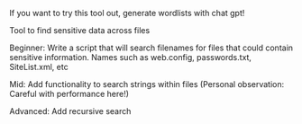 If you want to try this tool out, generate wordlists with chat gpt!

Tool to find sensitive data across files

Beginner:
Write a script that will search filenames for files that could contain sensitive information.
Names such as web.config, passwords.txt, SiteList.xml, etc

Mid:
Add functionality to search strings within files (Personal observation: Careful with performance here!)

Advanced:
Add recursive search
